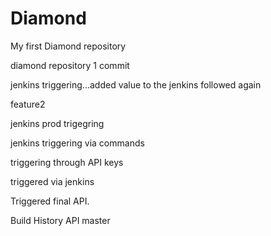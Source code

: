 # Diamond
My first Diamond repository

diamond repository 1 commit

jenkins triggering...added value to the jenkins followed again

feature2

jenkins prod trigegring


jenkins triggering via commands

triggering through API keys

triggered via jenkins

Triggered final API.

Build History API
master
